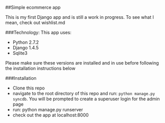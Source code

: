 ##Simple ecommerce app

This is my first Django app and is still a work in progress. To see what I mean, check out wishlist.md

###Technology:
This app uses:
* Python 2.7.2
* Django 1.4.5
* Sqlite3

Please make sure these versions are installed and in use before following the installation instructions below

###Installation
* Clone this repo
* navigate to the root directory of this repo and run: ```python manage.py syncdb```. You will be prompted to create a superuser login for the admin page
* run: python manage.py runserver
* check out the app at localhost:8000